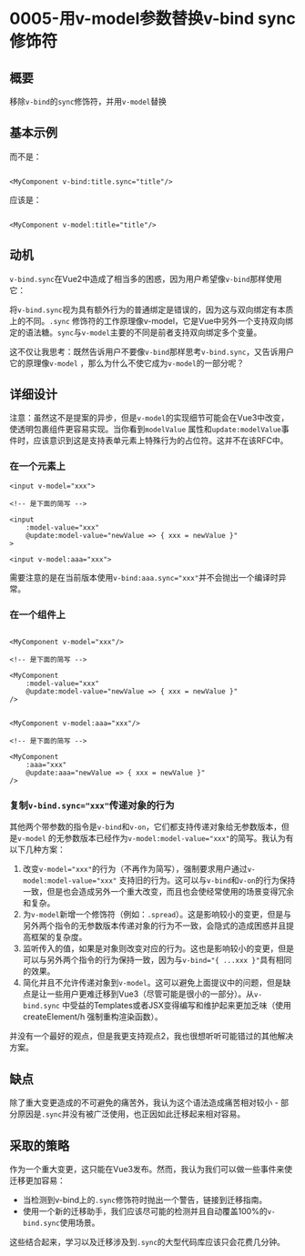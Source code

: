 # 0005-用v-model参数替换v-bind sync修饰符

## 概要

移除`v-bind`的`sync`修饰符，并用`v-model`替换

## 基本示例

而不是：

```vue

<MyComponent v-bind:title.sync="title"/>
```

应该是：

```vue

<MyComponent v-model:title="title"/>
```

## 动机

`v-bind.sync`在Vue2中造成了相当多的困惑，因为用户希望像`v-bind`那样使用它：

将`v-bind.sync`视为具有额外行为的普通绑定是错误的，因为这与双向绑定有本质上的不同。`.sync`
修饰符的工作原理像v-model，它是Vue中另外一个支持双向绑定的语法糖。`sync`与`v-model`主要的不同是前者支持双向绑定多个变量。

这不仅让我思考：既然告诉用户不要像`v-bind`那样思考`v-bind.sync`，又告诉用户它的原理像`v-model`
，那么为什么不使它成为`v-model`的一部分呢？

## 详细设计

注意：虽然这不是提案的异步，但是`v-model`的实现细节可能会在Vue3中改变，使透明包裹组件更容易实现。当你看到`modelValue`
属性和`update:modelValue`事件时，应该意识到这是支持表单元素上特殊行为的占位符。这并不在该RFC中。

### 在一个元素上

```vue
<input v-model="xxx">

<!-- 是下面的简写 -->

<input
    :model-value="xxx"
    @update:model-value="newValue => { xxx = newValue }"
>
```

```vue
<input v-model:aaa="xxx">
```

需要注意的是在当前版本使用`v-bind:aaa.sync="xxx"`并不会抛出一个编译时异常。

### 在一个组件上

```vue

<MyComponent v-model="xxx"/>

<!-- 是下面的简写 -->

<MyComponent
    :model-value="xxx"
    @update:model-value="newValue => { xxx = newValue }"
/>
```

```vue

<MyComponent v-model:aaa="xxx"/>

<!-- 是下面的简写 -->

<MyComponent
    :aaa="xxx"
    @update:aaa="newValue => { xxx = newValue }"
/>
```

### 复制`v-bind.sync="xxx"`传递对象的行为

其他两个带参数的指令是`v-bind`和`v-on`，它们都支持传递对象给无参数版本，但是`v-model`
的无参数版本已经作为`v-model:model-value="xxx"`的简写。我认为有以下几种方案：

1. 改变`v-model="xxx"`的行为（不再作为简写），强制要求用户通过`v-model:model-value="xxx"`
   支持旧的行为。这可以与`v-bind`和`v-on`的行为保持一致，但是也会造成另外一个重大改变，而且也会使经常使用的场景变得冗余和复杂。
2. 为`v-model`新增一个修饰符（例如：`.spread`）。这是影响较小的变更，但是与另外两个指令的无参数版本传递对象的行为不一致，会隐式的造成困惑并且提高框架的复杂度。
3. 监听传入的值，如果是对象则改变对应的行为。这也是影响较小的变更，但是可以与另外两个指令的行为保持一致，因为与`v-bind="{ ...xxx }"`具有相同的效果。
4. 简化并且不允许传递对象到`v-model`。这可以避免上面提议中的问题，但是缺点是让一些用户更难迁移到Vue3（尽管可能是很小的一部分）。从`v-bind.sync`
   中受益的Templates或者JSX变得编写和维护起来更加乏味（使用 createElement/h 强制重构渲染函数）。

并没有一个最好的观点，但是我更支持观点2，我也很想听听可能错过的其他解决方案。

## 缺点

除了重大变更造成的不可避免的痛苦外，我认为这个语法造成痛苦相对较小 - 部分原因是`.sync`并没有被广泛使用，也正因如此迁移起来相对容易。

## 采取的策略

作为一个重大变更，这只能在Vue3发布。然而，我认为我们可以做一些事件来使迁移更加容易：

- 当检测到v-bind上的`.sync`修饰符时抛出一个警告，链接到迁移指南。
- 使用一个新的迁移助手，我们应该尽可能的检测并且自动覆盖100%的`v-bind.sync`使用场景。

这些结合起来，学习以及迁移涉及到`.sync`的大型代码库应该只会花费几分钟。


